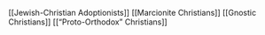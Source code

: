 [[Jewish-Christian Adoptionists]]
[[Marcionite Christians]]
[[Gnostic Christians]]
[[“Proto-Orthodox” Christians]]
